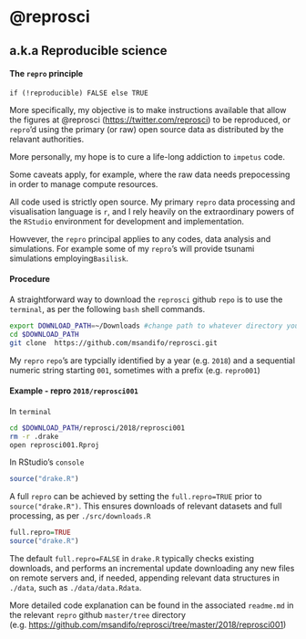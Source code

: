 @reprosci
================

## a.k.a Reproducible science

#### The `repro` principle

`if (!reproducible) FALSE else TRUE`

More specifically, my objective is to make instructions available that
allow the figures at @reprosci (<https://twitter.com/reprosci>) to be
reproduced, or `repro`’d using the primary (or raw) open source data as
distributed by the relavant authorities.

More personally, my hope is to cure a life-long addiction to `impetus`
code.

Some caveats apply, for example, where the raw data needs prepocessing
in order to manage compute resources.

All code used is strictly open source. My primary `repro` data
processing and visualisation language is `r`, and I rely heavily on the
extraordinary powers of the `RStudio` environment for development and
implementation.

Howvever, the `repro` principal applies to any codes, data analysis and
simulations. For example some of my `repro`’s will provide tsunami
simulations employing`Basilisk`.

#### Procedure

A straightforward way to download the `reprosci` github `repo` is to use
the `terminal`, as per the following `bash` shell
commands.

``` bash
export DOWNLOAD_PATH=~/Downloads #change path to whatever directory you want
cd $DOWNLOAD_PATH 
git clone  https://github.com/msandifo/reprosci.git
```

My `repro` `repo`’s are typcially identified by a year (e.g. `2018`) and
a sequential numeric string starting `001`, sometimes with a prefix
(e.g. `repro001`)

#### Example - repro `2018/reprosci001`

In `terminal`

``` bash
cd $DOWNLOAD_PATH/reprosci/2018/reprosci001  
rm -r .drake 
open reprosci001.Rproj 
```

In RStudio’s `console`

``` r
source("drake.R")
```

A full `repro` can be achieved by setting the `full.repro=TRUE` prior to
`source("drake.R")`. This ensures downloads of relevant datasets and
full processing, as per `./src/downloads.R`

``` r
full.repro=TRUE
source("drake.R")
```

The default `full.repro=FALSE` in `drake.R` typically checks existing
downloads, and performs an incremental update downloading any new files
on remote servers and, if needed, appending relevant data structures in
`./data`, such as `./data/data.Rdata`.

More detailed code explanation can be found in the associated
`readme.md` in the relevant `repro` github `master/tree` directory
(e.g. <https://github.com/msandifo/reprosci/tree/master/2018/reprosci001>)
